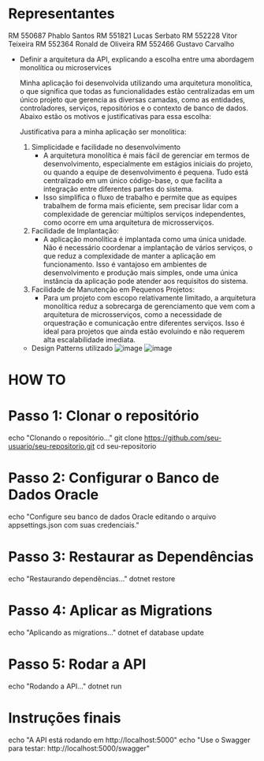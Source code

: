 # Representantes

RM 550687 Phablo Santos
RM 551821 Lucas Serbato
RM 552228 Vitor Teixeira
RM 552364 Ronald de Oliveira
RM 552466 Gustavo Carvalho




- Definir a arquitetura da API, explicando a escolha entre uma abordagem monolítica ou microservices

  Minha aplicação foi desenvolvida utilizando uma arquitetura monolítica, o que significa que todas as funcionalidades estão centralizadas em um único projeto que gerencia as diversas camadas, como as entidades, controladores, serviços, repositórios e o contexto de banco de dados. Abaixo estão os motivos e justificativas para essa escolha:

  Justificativa para a minha aplicação ser monolitica:
  1. Simplicidade e facilidade no desenvolvimento
     * A arquitetura monolítica é mais fácil de gerenciar em termos de desenvolvimento, especialmente em estágios iniciais do projeto, ou quando a equipe de desenvolvimento é pequena. Tudo está centralizado em um único código-base, o que facilita a integração entre diferentes partes do sistema.
     * Isso simplifica o fluxo de trabalho e permite que as equipes trabalhem de forma mais eficiente, sem precisar lidar com a complexidade de gerenciar múltiplos serviços independentes, como ocorre em uma arquitetura de microsserviços.
  2. Facilidade de Implantação:
     * A aplicação monolítica é implantada como uma única unidade. Não é necessário coordenar a implantação de vários serviços, o que reduz a complexidade de manter a aplicação em funcionamento. Isso é vantajoso em ambientes de desenvolvimento e produção mais simples, onde uma única instância da aplicação pode atender aos requisitos do sistema.
  3. Facilidade de Manutenção em Pequenos Projetos:
     * Para um projeto com escopo relativamente limitado, a arquitetura monolítica reduz a sobrecarga de gerenciamento que vem com a arquitetura de microsserviços, como a necessidade de orquestração e comunicação entre diferentes serviços. Isso é ideal para projetos que ainda estão evoluindo e não requerem alta escalabilidade imediata.
    
         
  - Design Patterns utilizado
    ![image](https://github.com/user-attachments/assets/e7685195-f307-4242-9c6a-13a1bdc905df)
    ![image](https://github.com/user-attachments/assets/b55762d0-bee1-4129-bef8-f44a99723cff)

# HOW TO

# Passo 1: Clonar o repositório
echo "Clonando o repositório..."
git clone https://github.com/seu-usuario/seu-repositorio.git
cd seu-repositorio

# Passo 2: Configurar o Banco de Dados Oracle
echo "Configure seu banco de dados Oracle editando o arquivo appsettings.json com suas credenciais."

# Passo 3: Restaurar as Dependências
echo "Restaurando dependências..."
dotnet restore

# Passo 4: Aplicar as Migrations
echo "Aplicando as migrations..."
dotnet ef database update

# Passo 5: Rodar a API
echo "Rodando a API..."
dotnet run

# Instruções finais
echo "A API está rodando em http://localhost:5000"
echo "Use o Swagger para testar: http://localhost:5000/swagger"

